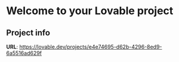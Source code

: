 # Welcome to your Lovable project

## Project info

**URL**: https://lovable.dev/projects/e4e74695-d62b-4296-8ed9-6a5516ad629f
